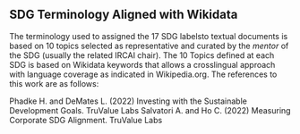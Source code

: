 ## SDG Terminology Aligned with Wikidata

The terminology used to assigned the 17 SDG labelsto textual documents is based on 10 topics selected as representative and curated by the *mentor* of the SDG (usually the related IRCAI chair).
The 10 Topics defined at each SDG is based on Wikidata keywords that allows a crosslingual approach with language coverage as indicated in Wikipedia.org.
The references to this work are as follows:

Phadke H. and DeMates L. (2022) Investing with the Sustainable Development Goals. TruValue Labs
Salvatori A. and Ho C. (2022) Measuring Corporate SDG Alignment. TruValue Labs

